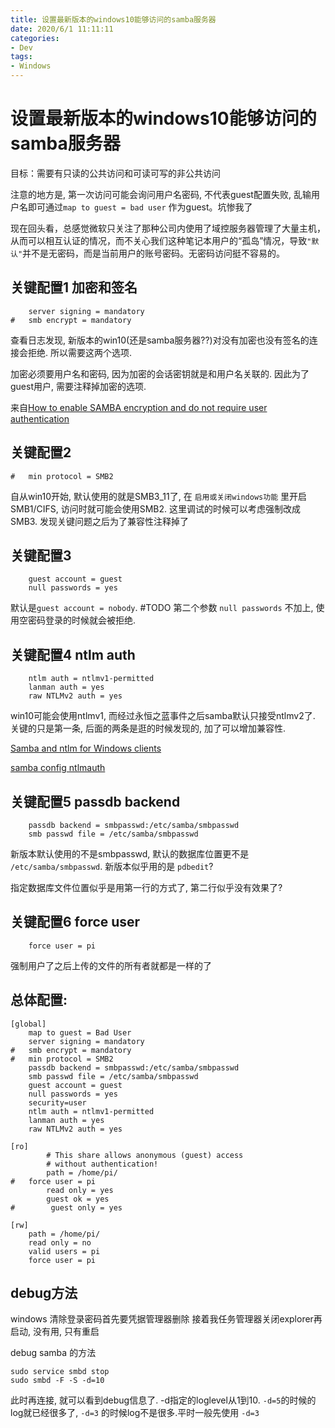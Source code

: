 ```yaml
---
title: 设置最新版本的windows10能够访问的samba服务器
date: 2020/6/1 11:11:11
categories:
- Dev
tags:
- Windows
---
```


# 设置最新版本的windows10能够访问的samba服务器

目标：需要有只读的公共访问和可读可写的非公共访问

注意的地方是, 第一次访问可能会询问用户名密码, 不代表guest配置失败, 乱输用户名即可通过`map to guest = bad user` 作为guest。坑惨我了

<!-- more -->

现在回头看，总感觉微软只关注了那种公司内使用了域控服务器管理了大量主机，从而可以相互认证的情况，而不关心我们这种笔记本用户的“孤岛”情况，导致`"默认"`并不是无密码，而是当前用户的账号密码。无密码访问挺不容易的。

## 关键配置1 加密和签名
```
	server signing = mandatory
#	smb encrypt = mandatory
```
查看日志发现, 新版本的win10(还是samba服务器??)对没有加密也没有签名的连接会拒绝. 所以需要这两个选项.

加密必须要用户名和密码, 因为加密的会话密钥就是和用户名关联的. 因此为了guest用户, 需要注释掉加密的选项.

来自[How to enable SAMBA encryption and do not require user authentication
](https://serverfault.com/questions/874423/how-to-enable-samba-encryption-and-do-not-require-user-authentication)

## 关键配置2
```
#	min protocol = SMB2
```
自从win10开始, 默认使用的就是SMB3_11了, 在 `启用或关闭windows功能` 里开启SMB1/CIFS, 访问时就可能会使用SMB2. 这里调试的时候可以考虑强制改成SMB3. 发现关键问题之后为了兼容性注释掉了

## 关键配置3
```
	guest account = guest
	null passwords = yes
```
默认是`guest account = nobody`. #TODO
第二个参数 `null passwords` 不加上, 使用空密码登录的时候就会被拒绝.

## 关键配置4 ntlm auth
```
	ntlm auth = ntlmv1-permitted
	lanman auth = yes
	raw NTLMv2 auth = yes
```
win10可能会使用ntlmv1, 而经过永恒之蓝事件之后samba默认只接受ntlmv2了.
关键的只是第一条, 后面的两条是逛的时候发现的, 加了可以增加兼容性.

[Samba and ntlm for Windows clients](https://bgstack15.wordpress.com/2017/10/01/samba-and-ntlm-for-windows-clients/)

[samba config ntlmauth](https://www.samba.org/samba/docs/current/man-html/smb.conf.5.html#NTLMAUTH)

## 关键配置5 passdb backend
```
	passdb backend = smbpasswd:/etc/samba/smbpasswd
	smb passwd file = /etc/samba/smbpasswd
```
新版本默认使用的不是smbpasswd, 默认的数据库位置更不是 `/etc/samba/smbpasswd`. 新版本似乎用的是 `pdbedit`? 

指定数据库文件位置似乎是用第一行的方式了, 第二行似乎没有效果了?

## 关键配置6 force user
```
	force user = pi
```
强制用户了之后上传的文件的所有者就都是一样的了

## 总体配置:
```
[global]
    map to guest = Bad User
	server signing = mandatory
#	smb encrypt = mandatory
#	min protocol = SMB2
	passdb backend = smbpasswd:/etc/samba/smbpasswd
	smb passwd file = /etc/samba/smbpasswd
	guest account = guest
	null passwords = yes
	security=user
	ntlm auth = ntlmv1-permitted
	lanman auth = yes
	raw NTLMv2 auth = yes

[ro]
        # This share allows anonymous (guest) access
        # without authentication!
        path = /home/pi/
#	force user = pi
        read only = yes
        guest ok = yes
#        guest only = yes

[rw]
	path = /home/pi/
	read only = no
	valid users = pi
	force user = pi
```

## debug方法

windows 清除登录密码首先要凭据管理器删除
接着我任务管理器关闭explorer再启动, 没有用, 只有重启

debug samba 的方法
```
sudo service smbd stop
sudo smbd -F -S -d=10
```
此时再连接, 就可以看到debug信息了. -d指定的loglevel从1到10.
`-d=5`的时候的log就已经很多了, `-d=3` 的时候log不是很多.平时一般先使用 `-d=3`
